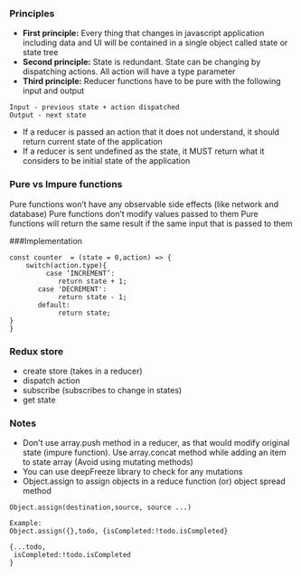 ### Principles
* **First principle:** Every thing that changes in javascript application including data and UI will be contained in a single object called state or state tree 
* **Second principle:** State is redundant. State can be changing by dispatching actions. All action will have a type parameter 
* **Third principle:** Reducer functions have to be pure with the following input and output  
```
Input - previous state + action dispatched 
Output - next state 
```
* If a reducer is passed an action that it does not understand, it should return current state of the application 
* If a reducer is sent undefined as the state, it MUST return what it considers to be initial state of the application 


### Pure vs Impure functions 
Pure functions won’t have any observable side effects (like network and database)
Pure functions don’t modify values passed to them 
Pure functions will return the same result if the same input that is passed to them 

###Implementation 
```
const counter  = (state = 0,action) => {
	switch(action.type){
	     case ‘INCREMENT’:
            return state + 1;
       case 'DECREMENT':
            return state - 1;
       default:
            return state;
}
}
```


### Redux store 
* create store (takes in a reducer)
* dispatch action 
* subscribe (subscribes to change in states)
* get state 


### Notes 
* Don't use array.push method in a reducer, as that would modify original state (impure function). Use array.concat method while adding an item to state array (Avoid using mutating methods)
* You can use deepFreeze library to check for any mutations 
* Object.assign to assign objects in a reduce function (or) object spread method
```
Object.assign(destination,source, source ...)

Example:
Object.assign({},todo, {isCompleted:!todo.isCompleted}

{...todo,
 isCompleted:!todo.isCompleted
}
```


